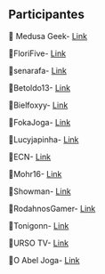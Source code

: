 ## Participantes

🔶 Medusa Geek-   [Link](https://bit.ly/medusahyper)

🔷FloriFive-     [Link](https://bit.ly/florihyper)

🔶senarafa-      [Link](https://bit.ly/senarafahyper)

🔷Betoldo13-     [Link](https://bit.ly/betoldohyper)

🔶Bielfoxyy-     [Link](https://bit.ly/byelfoxyyhyper)

🔷FokaJoga-      [Link](https://bit.ly/fokahyper)

🔶Lucyjapinha-   [Link](https://bit.ly/lucyjaphyper)

🔷ECN-           [Link](https://bit.ly/ecnhyper)

🔶Mohr16-        [Link](https://bit.ly/mohr16hyper)

🔷Showman-       [Link](https://twitch.tv/Showman019)

🔶RodahnosGamer- [Link](https://bit.ly/rodahhyper)

🔷Tonigonn-      [Link](https://bit.ly/tonigonnhyper)

🔶URSO TV-       [Link](https://bit.ly/ursotvhyper)

🔷O Abel Joga-   [Link](http://bit.ly/oabeljogahyper)

